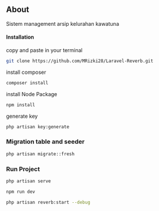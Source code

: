 
## About 
Sistem management arsip kelurahan kawatuna


#### Installation
copy and paste in your terminal

```bash
git clone https://github.com/MRizki28/Laravel-Reverb.git
```

install composer

```bash
composer install
```

install Node Package

```bash
npm install
```

generate key

```bash
php artisan key:generate
```

### Migration table and seeder

```bash
php artisan migrate::fresh 
```

### Run Project

```bash
php artisan serve
```

```bash
npm run dev
```

```bash
php artisan reverb:start --debug
```
